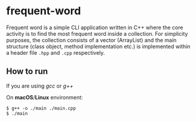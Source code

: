 # frequent-word

Frequent word is a simple CLI application written in C++ where the core activity is to find the most frequent word inside a collection. 
For simplicity purposes, the collection consists of a vector (ArrayList) and the main structure (class object, method implementation etc.) 
is implemented within a header file `.hpp` and `.cpp` respectively.

## How to run

If you are using *gcc* or *g++*

On **macOS**/**Linux** environment:

```
$ g++ -o ./main ./main.cpp
$ ./main
```
